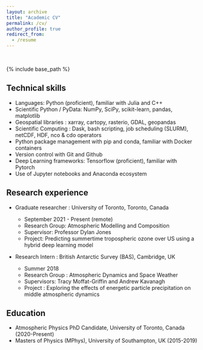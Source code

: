```yaml
---
layout: archive
title: "Academic CV"
permalink: /cv/
author_profile: true
redirect_from:
  - /resume
---
```


&nbsp;

{% include base_path %}

## Technical skills

* Languages: Python (proficient), familiar with Julia and C++
* Scientific Python / PyData: NumPy, SciPy, scikit-learn, pandas, matplotlib
* Geospatial libraries : xarray, cartopy, rasterio, GDAL, geopandas
* Scientific Computing : Dask, bash scripting, job scheduling (SLURM), netCDF, HDF, nco & cdo operators
* Python package management with pip and conda, familiar with Docker containers
* Version control with Git and Github
* Deep Learning frameworks: Tensorflow (proficient), familiar with Pytorch
* Use of Jupyter notebooks and Anaconda ecosystem

## Research experience

* Graduate researcher : University of Toronto, Toronto, Canada
  * September 2021 - Present (remote)
  * Research Group: Atmospheric Modelling and Composition
  * Supervisor: Professor Dylan Jones
  * Project: Predicting summertime tropospheric ozone over US using a hybrid deep learning model

* Research Intern : British Antarctic Survey (BAS), Cambridge, UK
  * Summer 2018  
  * Research Group : Atmospheric Dynamics and Space Weather
  * Supervisors: Tracy Moffat-Griffin and Andrew Kavanagh
  * Project : Exploring the effects of energetic particle precipitation on middle atmospheric dynamics

## Education

* Atmospheric Physics PhD Candidate, University of Toronto, Canada (2020-Present)
* Masters of Physics (MPhys), University of Southampton, UK (2015-2019)
